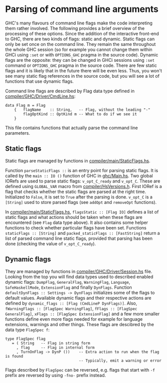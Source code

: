 # Parsing of command line arguments


GHC's many flavours of command line flags make the code interpreting them rather involved. The following provides a brief overview of the processing of these options. Since the addition of the interactive front-end to GHC, there are two kinds of flags: static and dynamic. Static flags can only be set once on the command line. They remain the same throughout the whole GHC session (so for example you cannot change them within GHCi using `:set` or with `OPTIONS_GHC` pragma in the source code). Dynamic flags are the opposite: they can be changed in GHCi sessions using `:set` command or `OPTIONS_GHC` pragma in the source code. There are few static flags and it is likely that in the future there will be even less. Thus, you won't see many static flag references in the source code, but you will see a lot of functions that use dynamic flags.


Command line flags are described by Flag data type defined in [compiler/GHC/Driver/CmdLine.hs](https://gitlab.haskell.org/ghc/ghc/blob/master/compiler/GHC/Driver/CmdLine.hs):

```wiki
data Flag m = Flag
    {   flagName    :: String,   -- Flag, without the leading "-"
        flagOptKind :: OptKind m -- What to do if we see it
    }
```


    
This file contains functions that actually parse the command line parameters. 

## Static flags


Static flags are managed by functions in [compiler/main/StaticFlags.hs](https://gitlab.haskell.org/ghc/ghc/blob/master/compiler/main/StaticFlags.hs).


Function `parseStaticFlags ::` is an entry point for parsing static flags. It is called by the `main :: IO ()` function of GHC in [ghc/Main.hs](https://gitlab.haskell.org/ghc/ghc/blob/master/ghc/Main.hs). Two global IORefs are used to parse static flags: `v_opt_C_ready` and `v_opt_C`. These are defined using `GLOBAL_VAR` macro from [compiler/HsVersions.h](https://gitlab.haskell.org/ghc/ghc/blob/master/compiler/HsVersions.h). First IORef is a flag that checks whether the static flags are parsed at the right time. Initialized to `False`, it is set to `True` after the parsing is done. `v_opt_C` is a `[String]` used to store parsed flags (see `addOpt` and `removeOpt` functions). 


In [compiler/main/StaticFlags.hs](https://gitlab.haskell.org/ghc/ghc/blob/master/compiler/main/StaticFlags.hs), `flagsStatic :: [Flag IO]` defines a list of static flags and what actions should be taken when these flags are encountered (see `Flag` data type above). It also contains some helper functions to check whether particular flags have been set. Functions `staticFlags :: [String]` and `packed_staticFlags :: [FastString]` return a list of parsed command line static flags, provided that parsing has been done (checking the value of `v_opt_C_ready`).

## Dynamic flags


They are managed by functions in [compiler/GHC/Driver/Session.hs](https://gitlab.haskell.org/ghc/ghc/blob/master/compiler/GHC/Driver/Session.hs) file. Looking from the top you will find data types used to described enabled dynamic flags: `DumpFlag`, `GeneralFlag`, `WarningFlag`, `Language`, `SafeHaskellMode`, `ExtensionFlag` and finally `DynFlags`. Function `defaultDynFlags :: Settings -> DynFlags` initializes some of the flags to default values. Available dynamic flags and their respective actions are defined by `dynamic_flags :: [Flag (CmdLineP DynFlags)]`. Also, `fWarningFlags :: [FlagSpec WarningFlag]`, `fFlags :: [FlagSpec GeneralFlag]`, `xFlags :: [FlagSpec ExtensionFlag]` and a few more smaller functions define even more flags needed for example for language extensions, warnings and other things. These flags are descibred by the data type `FlagSpec f`:

```wiki
type FlagSpec flag
   = ( String   -- Flag in string form
     , flag     -- Flag in internal form
     , TurnOnFlag -> DynP ())    -- Extra action to run when the flag is found
                                 -- Typically, emit a warning or error
```


Flags described by `FlagSpec` can be reversed, e.g. flags that start with `-f` prefix are reversed by using `-fno-` prefix instead.
